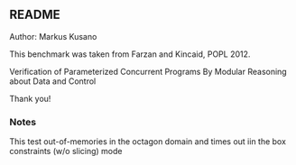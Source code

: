 ## README

Author: Markus Kusano

This benchmark was taken from Farzan and Kincaid, POPL 2012. 

Verification of Parameterized Concurrent Programs By Modular Reasoning about
Data and Control

Thank you!

### Notes
This test out-of-memories in the octagon domain and times out iin
the box constraints (w/o slicing) mode
